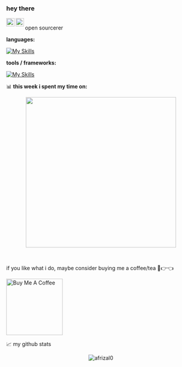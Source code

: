 ### hey there 

<a href="https://twitter.com/afriiizal">
  <img align="left" alt="Afrizal Noer | Twitter" width="22px" src="https://raw.githubusercontent.com/peterthehan/peterthehan/master/assets/twitter.svg" />
</a>
<a href="https://www.linkedin.com/in/muh-afrizal-nur-47b4a6228">
  <img align="left" alt="Afrizal Noer's LinkedIn" width="22px" src="https://raw.githubusercontent.com/peterthehan/peterthehan/master/assets/linkedin.svg" />
</a>

<br />
open sourcerer 

**languages:**  

[![My Skills](https://skills.thijs.gg/icons?i=go,cpp,py,javascript,&theme=dark)](https://skills.thijs.gg)

**tools / frameworks:**

[![My Skills](https://skills.thijs.gg/icons?i=nodejs,git,express,vim,mysql,&theme=dark)](https://skills.thijs.gg)


📊 **this week i spent my time on:**

<figure >
  <p align=center>
    <img src="https://wakatime.com/share/@afrizal0/4522f9e9-a60d-43d4-9ef1-4a0b654ce413.svg" height=400></img>
  </p>
</figure>

<br />

if you like what i do, maybe consider buying me a coffee/tea 🥺👉👈

<a href="https://saweria.co/afrizal0" target="_blank"><img src="https://cdn.buymeacoffee.com/buttons/v2/default-red.png" alt="Buy Me A Coffee" width="150" ></a>

📈 my github stats

<p align="center"> <img src="https://github-readme-stats.vercel.app/api?username=afrizal0&show_icons=true&theme=gotham" alt="afrizal0" />




